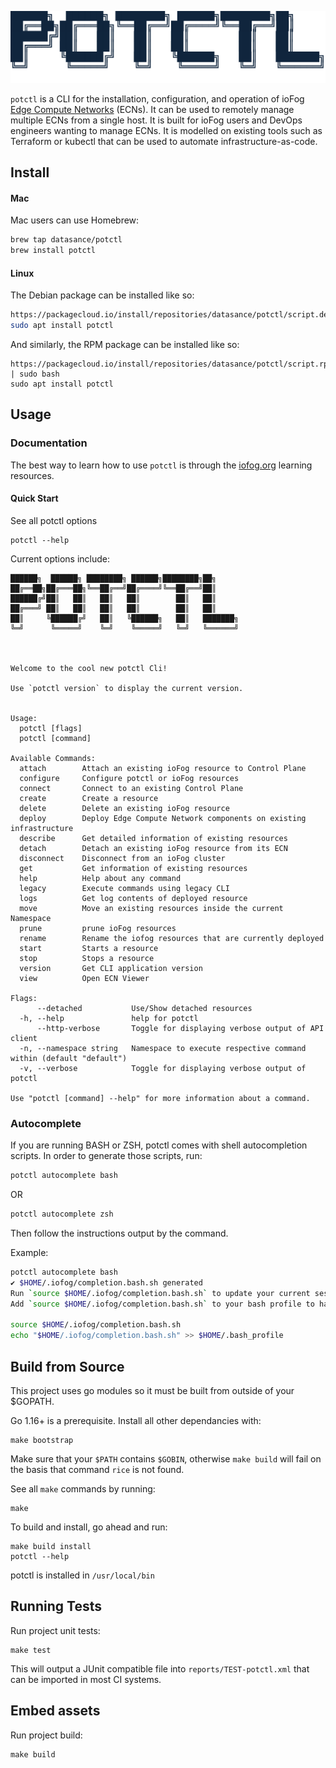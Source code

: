 ![potctl-logo](potctl-logo.png?raw=true "potctl logo")

`potctl` is a CLI for the installation, configuration, and operation of ioFog 
[Edge Compute Networks](https://iofog.org/docs/2/getting-started/core-concepts.html) (ECNs).
It can be used to remotely manage multiple ECNs from a single host. It is built for ioFog users and DevOps engineers 
wanting to manage ECNs. It is modelled on existing tools such as Terraform or kubectl that can be used to automate
infrastructure-as-code.

## Install

#### Mac

Mac users can use Homebrew:

```bash
brew tap datasance/potctl
brew install potctl
```

#### Linux

The Debian package can be installed like so:
```bash
https://packagecloud.io/install/repositories/datasance/potctl/script.deb.sh | sudo bash
sudo apt install potctl
```

And similarly, the RPM package can be installed like so:
```
https://packagecloud.io/install/repositories/datasance/potctl/script.rpm.sh | sudo bash
sudo apt install potctl
```

## Usage

### Documentation

The best way to learn how to use `potctl` is through the [iofog.org](https://iofog.org/docs/2/getting-started/quick-start-local.html) learning resources.

#### Quick Start

See all potctl options

```
potctl --help
```

Current options include:

```
██████╗  ██████╗ ████████╗ ██████╗████████╗██╗     
██╔══██╗██╔═══██╗╚══██╔══╝██╔════╝╚══██╔══╝██║     
██████╔╝██║   ██║   ██║   ██║        ██║   ██║     
██╔═══╝ ██║   ██║   ██║   ██║        ██║   ██║     
██║     ╚██████╔╝   ██║   ╚██████╗   ██║   ███████╗
╚═╝      ╚═════╝    ╚═╝    ╚═════╝   ╚═╝   ╚══════╝
                                                   


Welcome to the cool new potctl Cli!

Use `potctl version` to display the current version.


Usage:
  potctl [flags]
  potctl [command]

Available Commands:
  attach        Attach an existing ioFog resource to Control Plane
  configure     Configure potctl or ioFog resources
  connect       Connect to an existing Control Plane
  create        Create a resource
  delete        Delete an existing ioFog resource
  deploy        Deploy Edge Compute Network components on existing infrastructure
  describe      Get detailed information of existing resources
  detach        Detach an existing ioFog resource from its ECN
  disconnect    Disconnect from an ioFog cluster
  get           Get information of existing resources
  help          Help about any command
  legacy        Execute commands using legacy CLI
  logs          Get log contents of deployed resource
  move          Move an existing resources inside the current Namespace
  prune         prune ioFog resources
  rename        Rename the iofog resources that are currently deployed
  start         Starts a resource
  stop          Stops a resource
  version       Get CLI application version
  view          Open ECN Viewer

Flags:
      --detached           Use/Show detached resources
  -h, --help               help for potctl
      --http-verbose       Toggle for displaying verbose output of API client
  -n, --namespace string   Namespace to execute respective command within (default "default")
  -v, --verbose            Toggle for displaying verbose output of potctl

Use "potctl [command] --help" for more information about a command.

```

### Autocomplete

If you are running BASH or ZSH, potctl comes with shell autocompletion scripts.
In order to generate those scripts, run:

```bash
potctl autocomplete bash
```
OR

```bash
potctl autocomplete zsh
```

Then follow the instructions output by the command.

Example:
```bash
potctl autocomplete bash
✔ $HOME/.iofog/completion.bash.sh generated
Run `source $HOME/.iofog/completion.bash.sh` to update your current session
Add `source $HOME/.iofog/completion.bash.sh` to your bash profile to have it saved

source $HOME/.iofog/completion.bash.sh
echo "$HOME/.iofog/completion.bash.sh" >> $HOME/.bash_profile
```

## Build from Source

This project uses go modules so it must be built from outside of your $GOPATH.

Go 1.16+ is a prerequisite. Install all other dependancies with:
```
make bootstrap
```
Make sure that your `$PATH` contains `$GOBIN`, otherwise `make build` will fail on the basis that command `rice` is not found.

See all `make` commands by running:
```
make
```

To build and install, go ahead and run:
```
make build install
potctl --help
```

potctl is installed in `/usr/local/bin`

## Running Tests

Run project unit tests:
```
make test
```

This will output a JUnit compatible file into `reports/TEST-potctl.xml` that can be imported in most CI systems.

## Embed assets

Run project build:
```
make build
```
